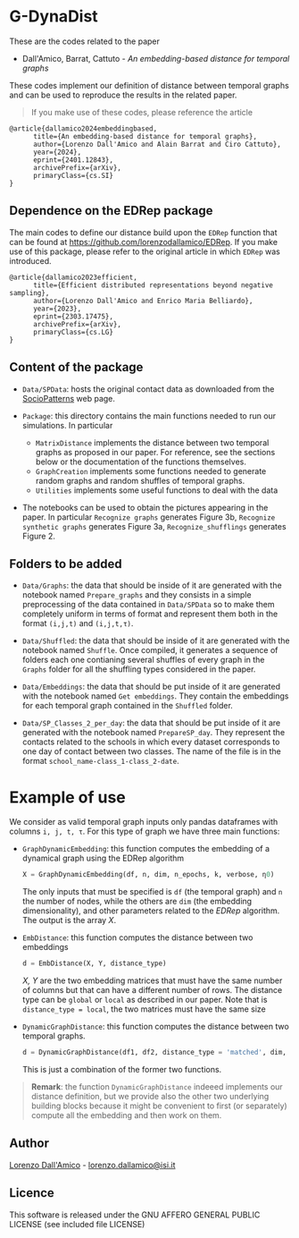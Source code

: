 # G-DynaDist

These are the codes related to the paper 
* Dall'Amico, Barrat, Cattuto - *An embedding-based distance for temporal graphs*

These codes implement our definition of distance between temporal graphs and can be used to reproduce the results in the related paper.

> If you make use of these codes, please reference the article

```
@article{dallamico2024embeddingbased,
      title={An embedding-based distance for temporal graphs}, 
      author={Lorenzo Dall'Amico and Alain Barrat and Ciro Cattuto},
      year={2024},
      eprint={2401.12843},
      archivePrefix={arXiv},
      primaryClass={cs.SI}
}
```

## Dependence on the EDRep package

The main codes to define our distance build upon the `EDRep` function that can be found at https://github.com/lorenzodallamico/EDRep. If you make use of this package, please refer to the original article in which `EDRep` was introduced.

```
@article{dallamico2023efficient,
      title={Efficient distributed representations beyond negative sampling}, 
      author={Lorenzo Dall'Amico and Enrico Maria Belliardo},
      year={2023},
      eprint={2303.17475},
      archivePrefix={arXiv},
      primaryClass={cs.LG}
}
```

## Content of the package
* `Data/SPData`:  hosts the original contact data as downloaded from the [SocioPatterns](http://www.sociopatterns.org/) web page.

* `Package`: this directory contains the main functions needed to run our simulations. In particular
    * `MatrixDistance` implements the distance between two temporal graphs as proposed in our paper. For reference, see the sections below or the documentation of the functions themselves.
    * `GraphCreation` implements some functions needed to generate random graphs and random shuffles of temporal graphs. 
    * `Utilities` implements some useful functions to deal with the data

* The notebooks can be used to obtain the pictures appearing in the paper. In particular `Recognize graphs` generates Figure 3b, `Recognize synthetic graphs` generates Figure 3a, `Recognize_shufflings` generates Figure 2.

## Folders to be added
* `Data/Graphs`: the data that should be inside of it are generated with the notebook named `Prepare_graphs` and they consists in a simple preprocessing of the data contained in `Data/SPData` so to make them completely uniform in terms of format and represent them both in the format `(i,j,t)` and `(i,j,t,τ)`.

* `Data/Shuffled`: the data that should be inside of it are generated with the notebook named `Shuffle`. Once compiled, it generates a sequence of folders each one contianing several shuffles of every graph in the `Graphs` folder for all the shuffling types considered in the paper.

* `Data/Embeddings`: the data that should be put inside of it are generated with the notebook named `Get embeddings`. They contain the embeddings for each temporal graph contained in the `Shuffled` folder.

* `Data/SP_Classes_2_per_day`: the data that should be put inside of it are generated with the notebook named `PrepareSP_day`. They represent the contacts related to the schools in which every dataset corresponds to one day of contact between two classes. The name of the file is in the format `school_name-class_1-class_2-date`.



# Example of use 

We consider as valid temporal graph inputs only pandas dataframes with columns `i, j, t, τ`. For this type of graph we have three main functions:

* `GraphDynamicEmbedding`: this function computes the embedding of a dynamical graph using the EDRep algorithm

    ```python
    X = GraphDynamicEmbedding(df, n, dim, n_epochs, k, verbose, η0)
    ```

    The only inputs that must be specified is `df` (the temporal graph) and `n` the number of nodes, while the others are `dim` (the embedding dimensionality), and other parameters related to the *EDRep* algorithm. The output is the array *X*.

* `EmbDistance`: this function computes the distance between two embeddings

    ```python
    d = EmbDistance(X, Y, distance_type)
    ```

    *X, Y* are the two embedding matrices that must have the same number of columns but that can have a different number of rows. The distance type can be `global` or `local` as described in our paper. Note that is `distance_type = local`, the two matrices must have the same size

* `DynamicGraphDistance`: this function computes the distance between two temporal graphs.

    ```python
    d = DynamicGraphDistance(df1, df2, distance_type = 'matched', dim, n_epochs, k, verbose, η0)
    ```

    This is just a combination of the former two functions.

> **Remark**: the function `DynamicGraphDistance` indeeed implements our distance definition, but we provide also the other two underlying building blocks because it might be convenient to first (or separately) compute all the embedding and then work on them.
    
## Author

[Lorenzo Dall'Amico](https://lorenzodallamico.github.io/) - lorenzo.dallamico@isi.it

## Licence

This software is released under the GNU AFFERO GENERAL PUBLIC LICENSE (see included file LICENSE)

